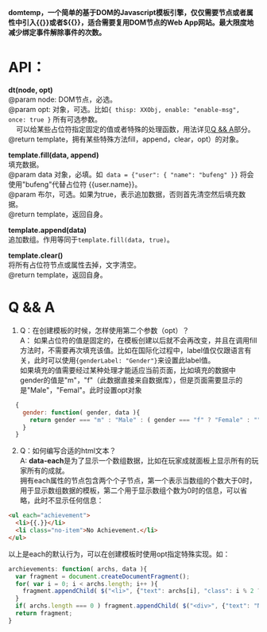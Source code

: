 **domtemp，一个简单的基于DOM的Javascript模板引擎，仅仅需要节点或者属性中引入{{}}或者${{}}，适合需要复用DOM节点的Web App网站。最大限度地减少绑定事件解除事件的次数。**  
# API：  
**dt(node, opt)**  
@param node: DOM节点，必选。  
@param opt: 对象，可选。比如```{ thisp: XXObj, enable: "enable-msg", once: true }``` 所有可选参数。  
&nbsp;&nbsp;&nbsp;&nbsp;可以给某些占位符指定固定的值或者特殊的处理函数，用法详见[Q && A](#q--a)部分。  
@return template，拥有某些特殊方法fill，append，clear，opt）的对象。  

**template.fill(data, append)**  
填充数据。  
@param data 对象，必填。如``` data = {"user": { "name": "bufeng" }}``` 将会使用"bufeng"代替占位符 {{user.name}}。  
@param 布尔，可选。如果为true，表示追加数据，否则首先清空然后填充数据。  
@return template，返回自身。 
  
**template.append(data)**  
追加数组。作用等同于```template.fill(data, true)```。  
  
**template.clear()**  
将所有占位符节点或属性去掉，文字清空。  
@return template，返回自身。  


# Q && A
1. Q：在创建模板的时候，怎样使用第二个参数（opt）？  
A： 如果占位符的值是固定的，在模板创建以后就不会再改变，并且在调用fill方法时，不需要再次填充该值。比如在国际化过程中，label值仅仅跟语言有关，此时可以使用```{genderLabel: "Gender"}```来设置此label值。  
如果填充的值需要经过某种处理才能适应当前页面，比如填充的数据中gender的值是"m"，"f"（此数据直接来自数据库），但是页面需要显示的是"Male"，"Femal"。此时设置opt对象

``` js
  {
    gender: function( gender, data ){
      return gender === "m" : "Male" : ( gender === "f" ? "Female" : "" );
    }
  }
```

2. Q：如何编写合适的html文本？  
A: **data-each**是为了显示一个数组数据，比如在玩家成就面板上显示所有的玩家所有的成就。  
拥有each属性的节点包含两个个子节点，第一个表示当数组的个数大于0时，用于显示数组数据的模板，第二个用于显示数组个数为0时的信息，可以省略，此时不显示任何信息：

``` html 
<ul each="achievement">
  <li>{{.}}</li>
  <li class="no-item">No Achievement.</li>
</ul>
```

以上是each的默认行为，可以在创建模板时使用opt指定特殊实现。如：
  
``` js
archievements: function( archs, data ){
  var fragment = document.createDocumentFragment();
  for( var i = 0; i < archs.length; i++ ){
    fragment.appendChild( $("<li>", {"text": archs[i], "class": i % 2 ? "odd" : "even" })[0] );
  }
  if( archs.length === 0 ) fragment.appendChild( $("<div>", {"text": "No Archievement."})[0] );
  return fragment;
}
```
